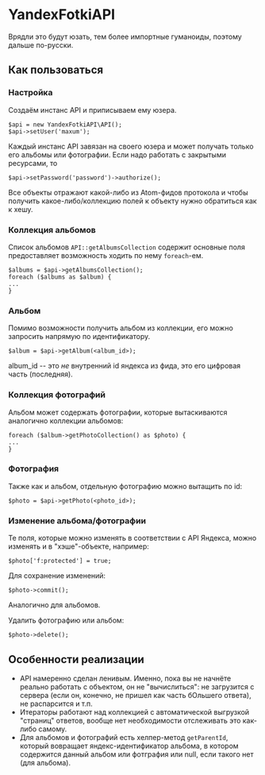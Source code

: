 # YandexFotkiAPI

Врядли это будут юзать, тем более импортные гуманоиды, поэтому дальше по-русски.

## Как пользоваться

### Настройка

Создаём инстанс API и приписываем ему юзера.

    $api = new YandexFotkiAPI\API();
    $api->setUser('maxum');

Каждый инстанс API завязан на своего юзера и может получать только его альбомы или фотографии.
Если надо работать с закрытыми ресурсами, то

    $api->setPassword('password')->authorize();

Все объекты отражают какой-либо из Atom-фидов протокола и чтобы получить какое-либо/коллекцию полей
к объекту нужно обратиться как к хешу.

### Коллекция альбомов

Список альбомов `API::getAlbumsCollection` содержит основные поля
предоставляет возможность ходить по нему `foreach`-ем.

    $albums = $api->getAlbumsCollection();
    foreach ($albums as $album) {
    ...
    }

### Альбом

Помимо возможности получить альбом из коллекции, его можно запросить напрямую по идентификатору.

    $album = $api->getAlbum(<album_id>);

album_id -- это *не* внутренний id яндекса из фида, это его цифровая часть (последняя).

### Коллекция фотографий

Альбом может содержать фотографии, которые вытаскиваются аналогично коллекции альбомов:

    foreach ($album->getPhotoCollection() as $photo) {
    ...
    }

### Фотография

Также как и альбом, отдельную фотографию можно вытащить по id:

    $photo = $api->getPhoto(<photo_id>);

### Изменение альбома/фотографии

Те поля, которые можно изменять в соответствии с API Яндекса, можно изменять и в "хэше"-объекте,
например:

    $photo['f:protected'] = true;

Для сохранение изменений:

    $photo->commit();

Аналогично для альбомов.

Удалить фотографию или альбом:

    $photo->delete();

## Особенности реализации

- API намеренно сделан ленивым. Именно, пока вы не начнёте реально работать с объектом, он не "вычислиться":
не загрузится с сервера (если он, конечно, не пришел как часть бОльшего ответа), не распарсится и т.п. 
- Итераторы работают над коллекцией с автоматической выгрузкой "страниц" ответов, вообще нет необходимости отслеживать
это как-либо самому.
- Для альбомов и фотографий есть хелпер-метод `getParentId`, который вовращает яндекс-идентификатор альбома, в котором 
содержится данный альбом или фотграфия или null, если такого нет (для альбома).